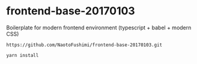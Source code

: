 # frontend-base-20170103

Boilerplate for modern frontend environment (typescript + babel + modern CSS)

```
https://github.com/NaotoFushimi/frontend-base-20170103.git
```

```
yarn install
```
